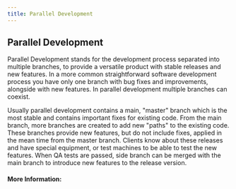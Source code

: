 ```yaml
---
title: Parallel Development
---
```

## Parallel Development

Parallel Development stands for the development process separated into multiple branches, to provide a versatile product with stable releases and new features. In a more common straightforward software development process you have only one branch with bug fixes and improvements, alongside with new features. In parallel development multiple branches can coexist.

Usually parallel development contains a main, "master" branch which is the most stable and contains important fixes for existing code. From the main branch, more branches are created to add new "paths" to the existing code. These branches provide new features, but do not include fixes, applied in the mean time from the master branch. Clients know about these releases and have special equipment, or test machines to be able to test the new features. When QA tests are passed, side branch can be merged with the main branch to introduce new features to the release version.

#### More Information:
<!-- Please add any articles you think might be helpful to read before writing the article -->


